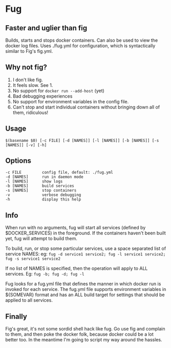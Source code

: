 Fug
===

Faster and uglier than fig
--------------------------

Builds, starts and stops docker containers. Can also be used to view the docker log
files. Uses ./fug.yml for configuration, which is syntactically similar to Fig's fig.yml.


Why not fig?
------------

1. I don't like fig.
2. It feels slow. See 1.
3. No support for `docker run --add-host` (yet)
4. Bad debugging experiences
5. No support for environment variables in the config file.
6. Can't stop and start individual containers without bringing down all of them, ridiculous!


Usage
-----

    $(basename $0) [-c FILE] [-d [NAMES]] [-l [NAMES]] [-b [NAMES]] [-s [NAMES]] [-v] [-h]

Options
-------

    -c FILE         config file, default: ./fug.yml
    -d [NAMES]      run in daemon mode
    -l [NAMES]      show logs
    -b [NAMES]      build services
    -s [NAMES]      stop containers
    -v              verbose debugging
    -h              display this help

Info
----

When run with no arguments, fug will start all services (defined by $DOCKER_SERVICES)
in the foreground. If the containers haven't been built yet, fug will attempt to build
them.

To build, run, or stop some particular services, use a space separated list of service
NAMES: eg: `fug -d service1 service2; fug -l service1 service2; fug -s service1 service2`

If no list of NAMES is specified, then the operation will apply to ALL services. Eg:
`fug -b; fug -d; fug -l`

Fug looks for a fug.yml file that defines the manner in which docker run is invoked for
each service. The fug.yml file supports environment variables in ${SOMEVAR} format and
has an ALL build target for settings that should be applied to all services.


Finally
-------

Fig's great, it's not some sordid shell hack like fug. Go use fig and complain to them,
and then poke the docker folk, because docker could be a lot better too. In the meantime
I'm going to script my way around the hassles.


